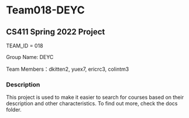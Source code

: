 # Team018-DEYC
## CS411 Spring 2022 Project
TEAM_ID = 018

Group Name: DEYC

Team Members：dkitten2, yuex7, ericrc3, colintm3

### Description
This project is used to make it easier to search for courses based on their description and other characteristics.
To find out more, check the docs folder.
